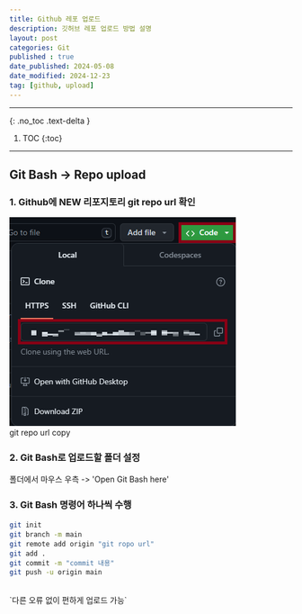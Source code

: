 ```yaml
---
title: Github 레포 업로드
description: 깃허브 레포 업로드 방법 설명
layout: post
categories: Git
published : true
date_published: 2024-05-08
date_modified: 2024-12-23
tag: [github, upload]
---
```

---
{: .no_toc .text-delta }

1. TOC
{:toc}
---

<!-- 글의 제목은 ##
    나머지 큰 제목은 ###
    이후 나머지는 3개이상 -->

## Git Bash -> Repo upload

### 1. Github에 NEW 리포지토리 git repo url 확인
![git-github-repo-upload-1](/assets/img/2024-05-08-git-github-repo-upload-1.png)<br>
git repo url copy
<br>

### 2. Git Bash로 업로드할 폴더 설정
폴더에서 마우스 우측 -> 'Open Git Bash here'
<br>

### 3. Git Bash 명령어 하나씩 수행
```bash
git init
git branch -m main
git remote add origin "git ropo url"
git add .
git commit -m "commit 내용"
git push -u origin main
```
<br>
`다른 오류 없이 편하게 업로드 가능`